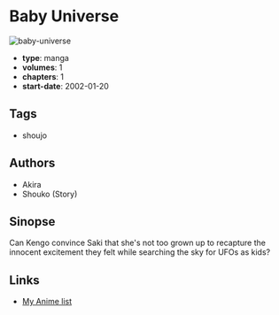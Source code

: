 # Baby Universe

![baby-universe](https://cdn.myanimelist.net/images/manga/2/7020.jpg)

-   **type**: manga
-   **volumes**: 1
-   **chapters**: 1
-   **start-date**: 2002-01-20

## Tags

-   shoujo

## Authors

-   Akira
-   Shouko (Story)

## Sinopse

Can Kengo convince Saki that she's not too grown up to recapture the innocent excitement they felt while searching the sky for UFOs as kids?

## Links

-   [My Anime list](https://myanimelist.net/manga/5508/Baby_Universe)
